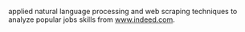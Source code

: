 applied natural language processing and web scraping techniques to analyze popular jobs skills from www.indeed.com.
